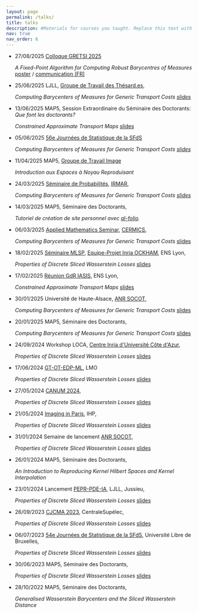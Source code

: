 ```yaml
---
layout: page
permalink: /talks/
title: talks
description: #Materials for courses you taught. Replace this text with your description.
nav: true
nav_order: 6
---
```


- 27/08/2025 [Colloque GRETSI 2025](https://gretsi.fr/colloque2025/)

  *A Fixed-Point Algorithm for Computing Robust Barycentres of Measures*
  [poster](https://eloitanguy.github.io/assets/pdf/ot_bar_gretsi_poster.pdf) / 
  [communication
  (FR)](https://eloitanguy.github.io/assets/pdf/ot_bar_gretsi_communication.pdf)

- 25/06/2025 LJLL, [Groupe de Travail des Thésard.es](https://www.ljll.fr/gtt/),

  *Computing Barycenters of
  Measures for Generic Transport Costs
  [slides](https://eloitanguy.github.io/assets/pdf/ot_bar_slides.pdf)*

- 13/06/2025 MAP5, Session Extraordinaire du Séminaire des Doctorants: *Que font
  les doctorants?*
  
  *Constrained Approximate Transport Maps*
  [slides](https://eloitanguy.github.io/assets/pdf/constrained_maps_slides.pdf)

- 05/06/2025 [56e Journées de Statistique de la
  SFdS](https://jds2025.sciencesconf.org/?lang=fr)

  *Computing Barycenters of
  Measures for Generic Transport Costs
  [slides](https://eloitanguy.github.io/assets/pdf/ot_bar_slides_15min.pdf)*

- 11/04/2025 MAP5, [Groupe de Travail
  Image](https://map5.mi.parisdescartes.fr/evenements/groupe-de-travail-image/)

  *Introduction aux Espaces à Noyau Reproduisant*

- 24/03/2025 [Séminaire de Probabilités](https://irmar.univ-rennes.fr/seminars?f%5B0%5D=seminar_type%3A238),
  [IRMAR](https://irmar.univ-rennes.fr/),

  *Computing Barycenters of
  Measures for Generic Transport Costs
  [slides](https://eloitanguy.github.io/assets/pdf/ot_bar_slides.pdf)*

- 14/03/2025 MAP5, Séminaire des Doctorants,

  *Tutoriel de création de site personnel avec [al-folio](https://github.com/alshedivat/al-folio).*

- 06/03/2025 [Applied Mathematics
  Seminar](https://cermics-lab.enpc.fr/seminaires/seminaire-du-laboratoire/),
  [CERMICS](https://cermics-lab.enpc.fr/),
  
  *Computing Barycenters of
  Measures for Generic Transport Costs*
  [slides](https://eloitanguy.github.io/assets/pdf/ot_bar_slides.pdf)

- 18/02/2025 [Séminaire
  MLSP](https://www.ens-lyon.fr/PHYSIQUE/seminars/machine-learning-and-signal-processing),
  [Equipe-Projet Inria OCKHAM](https://team.inria.fr/ockham/), ENS Lyon, 
  
  *Properties of Discrete Sliced Wasserstein Losses*
  [slides](https://eloitanguy.github.io/assets/pdf/slicedloss_slides.pdf)

- 17/02/2025 [Réunion GdR
  IASIS](https://gdr-iasis.cnrs.fr/reunions/transport-optimal-et-ses-applications-en-machine-learning-et-analyse-de-donnees/),
  ENS Lyon, 
  
  *Constrained Approximate Transport Maps*
  [slides](https://eloitanguy.github.io/assets/pdf/constrained_maps_slides.pdf)

- 30/01/2025 Université de Haute-Alsace, [ANR
  SOCOT](https://codimd.math.cnrs.fr/s/vKWD_JtAu#), 
  
  *Computing Barycenters of
  Measures for Generic Transport Costs*
  [slides](https://eloitanguy.github.io/assets/pdf/ot_bar_slides.pdf)

- 20/01/2025 MAP5, Séminaire des Doctorants, 

  *Computing Barycenters of Measures
  for Generic Transport Costs*
  [slides](https://eloitanguy.github.io/assets/pdf/ot_bar_slides.pdf)

- 24/09/2024 Workshop LOCA, [Centre Inria d'Université Côte
  d'Azur](https://www.inria.fr/fr/centre-inria-universite-cote-azur),
  
  *Properties of Discrete Sliced Wasserstein Losses*
  [slides](https://eloitanguy.github.io/assets/pdf/slicedloss_slides.pdf)

- 17/06/2024 [GT-OT-EDP-ML](https://lucanenna.github.io/gdt/gdtot/), LMO
  
  *Properties of Discrete Sliced Wasserstein Losses*
  [slides](https://eloitanguy.github.io/assets/pdf/slicedloss_slides.pdf)

- 27/05/2024 [CANUM
  2024](https://canum2024.math.cnrs.fr/en/programme/minisymposia/), 
  
  *Properties
  of Discrete Sliced Wasserstein Losses*
  [slides](https://eloitanguy.github.io/assets/pdf/slicedloss_slides.pdf)

- 21/05/2024 [Imaging in Paris](https://imaging-in-paris.github.io), IHP,
  
  *Properties of Discrete Sliced Wasserstein Losses*
  [slides](https://eloitanguy.github.io/assets/pdf/slicedloss_slides.pdf)

- 31/01/2024 Semaine de lancement [ANR
  SOCOT](https://codimd.math.cnrs.fr/s/vKWD_JtAu#), 
  
  *Properties of Discrete
  Sliced Wasserstein Losses*
  [slides](https://eloitanguy.github.io/assets/pdf/slicedloss_slides.pdf)

- 26/01/2024 MAP5, Séminaire des Doctorants, 

  *An Introduction to Reproducing
  Kernel Hilbert Spaces and Kernel Interpolation*

- 23/01/2024 Lancement [PEPR-PDE-IA](https://pde-ai.math.cnrs.fr/page/events/),
  LJLL, Jussieu, 
  
  *Properties of Discrete Sliced Wasserstein Losses*
  [slides](https://eloitanguy.github.io/assets/pdf/slicedloss_slides.pdf)

- 26/09/2023 [CJCMA 2023](https://cjcma2023.sciencesconf.org/), CentraleSupélec,
  
  *Properties of Discrete Sliced Wasserstein Losses*
  [slides](https://eloitanguy.github.io/assets/pdf/slicedloss_slides.pdf)

- 06/07/2023 [54e Journées de Statistique de la
  SFdS](https://jds2023.sciencesconf.org/?lang=fr), Université Libre de
  Bruxelles, 
  
  *Properties of Discrete Sliced Wasserstein Losses*
  [slides](https://eloitanguy.github.io/assets/pdf/slicedloss_slides.pdf)

- 30/06/2023 MAP5, Séminaire des Doctorants, 

  *Properties of Discrete Sliced
  Wasserstein Losses*
  [slides](https://eloitanguy.github.io/assets/pdf/slicedloss_slides.pdf)

- 28/10/2022 MAP5, Séminaire des Doctorants, 

  *Generalised Wasserstein
  Barycenters and the Sliced Wasserstein Distance*
